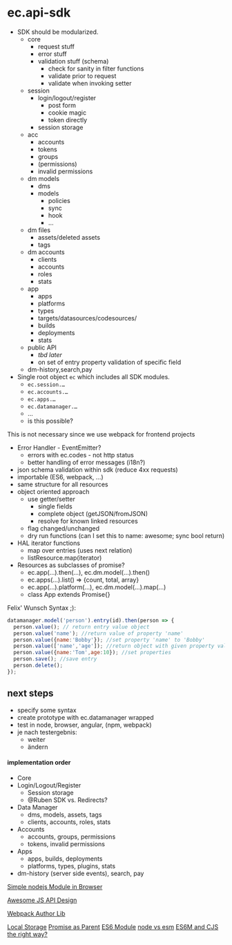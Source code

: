 # ec.api-sdk

* SDK should be modularized.
    * core
        * request stuff
        * error stuff
        * validation stuff (schema)
            * check for sanity in filter functions
            * validate prior to request
            * validate when invoking setter
    * session
        * login/logout/register
            * post form
            * cookie magic
            * token directly
        * session storage
    * acc
        * accounts
        * tokens
        * groups
        * (permissions)
        * invalid permissions
    * dm models
        * dms
        * models
            * policies
            * sync
            * hook
            * …
    * dm files
        * assets/deleted assets
        * tags
    * dm accounts
        * clients
        * accounts
        * roles
        * stats
    * app
        * apps
        * platforms
        * types
        * targets/datasources/codesources/
        * builds
        * deployments
        * stats
    * public API
        * *tbd later*
        * on set of entry property validation of specific field
    * dm-history,search,pay
* Single root object `ec` which includes all SDK modules.
    * `ec.session.…`
    * `ec.accounts.…`
    * `ec.apps.…`
    * `ec.datamanager.…`
    * …
    * is this possible?
    
This is not necessary since we use webpack for frontend projects
    
* Error Handler - EventEmitter?
    * errors with ec.codes - not http status
    * better handling of error messages (i18n?)
* json schema validation within sdk (reduce 4xx requests)
* importable (ES6, webpack, …)
* same structure for all resources
* object oriented approach
    * use getter/setter
        * single fields
        * complete object (getJSON/fromJSON)
        * resolve for known linked resources
    * flag changed/unchanged
    * dry run functions (can I set this to name: awesome; sync bool return)
* HAL iterator functions
    * map over entries (uses next relation)
    * listResource.map(iterator)
* Resources as subclasses of promise?
    * ec.app(…).then(…), ec.dm.model(…).then()
    * ec.apps(…).list() => {count, total, array}
    * ec.app(…).platform(…), ec.dm.model(…).map(…)
    * class App extends Promise{}


Felix' Wunsch Syntax ;):

```js
datamanager.model('person').entry(id).then(person => {
  person.value(); // return entry value object
  person.value('name'); //return value of property 'name'
  person.value({name:'Bobby'}); //set property 'name' to 'Bobby'
  person.value(['name','age']); //return object with given property values => maybe not needed
  person.value({name:'Tom',age:10}); //set properties
  person.save(); //save entry
  person.delete();
});
```    

## next steps
* specify some syntax
* create prototype with ec.datamanager wrapped
* test in node, browser, angular, (npm, webpack)
* je nach testergebnis:
    * weiter
    * ändern


#### implementation order
* Core
* Login/Logout/Register
    * Session storage
    * @Ruben SDK vs. Redirects?
* Data Manager
    * dms, models, assets, tags
    * clients, accounts, roles, stats
* Accounts
    * accounts, groups, permissions
    * tokens, invalid permissions
* Apps
    * apps, builds, deployments
    * platforms, types, plugins, stats
* dm-history (server side events), search, pay

[Simple nodejs Module in Browser](http://www.richardrodger.com/2013/09/27/how-to-make-simple-node-js-modules-work-in-the-browser/#.WD2hsqLhA18)

[Awesome JS API Design](http://webstandardssherpa.com/reviews/secrets-of-awesome-javascript-api-design/)

[Webpack Author Lib](https://webpack.js.org/guides/author-libraries/)

[Local Storage](https://github.com/capaj/localstorage-polyfill)
[Promise as Parent](http://ibnrubaxa.blogspot.de/2014/07/how-to-inherit-native-promise.html)
[ES6 Module](http://www.2ality.com/2014/09/es6-modules-final.html)
[node vs esm](https://hackernoon.com/node-js-tc-39-and-modules-a1118aecf95e#.euc8pj782)
[ES6M and CJS the right way?](https://github.com/rollup/d3-jsnext/tree/0fcfe6e195f14c07d6b94f67e373e23f3da1cbbc)
